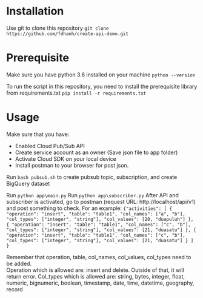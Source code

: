 # Installation
Use git to clone this repository
`git clone https://github.com/fdhanh/create-api-demo.git`

# Prerequisite
Make sure you have python 3.6 installed on your machine
`python --version`

To run the script in this repository, you need to install the prerequisite library from requirements.txt
`pip install -r requirements.txt`

# Usage
Make sure that you have:
- Enabled Cloud Pub/Sub API 
- Create service account as an owner (Save json file to app folder)
- Activate Cloud SDK on your local device
- Install postman to your browser for post json.

Run `bash pubsub.sh` to create pubsub topic, subscription, and create BigQuery dataset

Run `python app\main.py`
Run `python app\subscriber.py` 
After API and subscriber is activated, go to postman (request URL: http://localhost/api/v1) and post something to check. For an example:
`{"activities": [
	{
		"operation": "insert",
		"table": "table1",
		"col_names": ["a", "b"],
		"col_types": ["integer", "string"],
		"col_values": [20, "duapuluh"]
	},
	{
		"operation": "insert",
		"table": "table1",
		"col_names": ["c", "b"],
		"col_types": ["integer", "string"],
		"col_values": [21, "duasatu"]
	},
	{
		"operation": "insert",
		"table": "table1",
		"col_names": ["c", "b"],
		"col_types": ["integer", "string"],
		"col_values": [21, "duasatu"]
	}
	]
}`

Remember that operation, table, col_names, col_values, col_types need to be added.<br>
Operation which is allowed are: insert and delete. Outside of that, it will return error.
Col_types which is allowed are: string, bytes, integer, float, numeric, bignumeric, boolean, timestamp, date, time, datetime, geography, record

